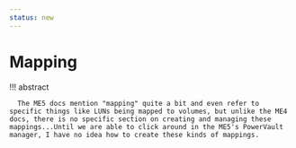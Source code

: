 ```yaml
---
status: new
---
```


# Mapping

!!! abstract

      The ME5 docs mention "mapping" quite a bit and even refer to specific things like LUNs being mapped to volumes, but unlike the ME4 docs, there is no specific section on creating and managing these mappings...Until we are able to click around in the ME5's PowerVault manager, I have no idea how to create these kinds of mappings.